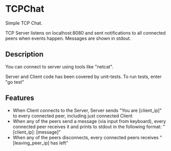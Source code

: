 # TCPChat
Simple TCP Chat. 

TCP Server listens on localhost:8080 and sent notifications to all connected peers when events happen. Messages are shown in stdout.

## Description

You can connect to server using tools like "netcat".

Server and Client code has been covered by unit-tests. To run tests, enter "go test"

## Features

- When Client connects to the Server, Server sends "You are [client_ip]" to every connected peer, including just connected Client
- When any of the peers send a message (via input from keyboard), every connected peer receives it and prints to stdout in the following format: "[client_ip]: [message]"
- When any of the peers disconnects, every connected peers receives "[leaving_peer_ip] has left"





